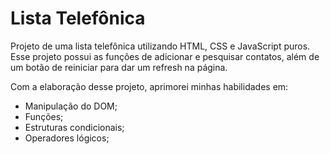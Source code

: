 # Lista Telefônica

Projeto de uma lista telefônica utilizando HTML, CSS e JavaScript puros. Esse projeto possui as funções de adicionar e pesquisar contatos, além de um botão de reiniciar para dar um refresh na página. 

Com a elaboração desse projeto, aprimorei minhas habilidades em:
* Manipulação do DOM;
* Funções;
* Estruturas condicionais;
* Operadores lógicos;
